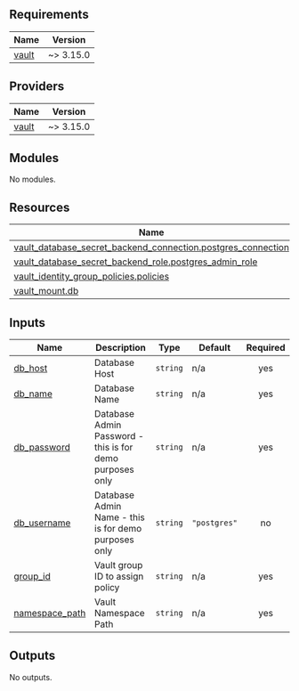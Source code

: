 ## Requirements

| Name | Version |
|------|---------|
| <a name="requirement_vault"></a> [vault](#requirement\_vault) | ~> 3.15.0 |

## Providers

| Name | Version |
|------|---------|
| <a name="provider_vault"></a> [vault](#provider\_vault) | ~> 3.15.0 |

## Modules

No modules.

## Resources

| Name | Type |
|------|------|
| [vault_database_secret_backend_connection.postgres_connection](https://registry.terraform.io/providers/hashicorp/vault/latest/docs/resources/database_secret_backend_connection) | resource |
| [vault_database_secret_backend_role.postgres_admin_role](https://registry.terraform.io/providers/hashicorp/vault/latest/docs/resources/database_secret_backend_role) | resource |
| [vault_identity_group_policies.policies](https://registry.terraform.io/providers/hashicorp/vault/latest/docs/resources/identity_group_policies) | resource |
| [vault_mount.db](https://registry.terraform.io/providers/hashicorp/vault/latest/docs/resources/mount) | resource |

## Inputs

| Name | Description | Type | Default | Required |
|------|-------------|------|---------|:--------:|
| <a name="input_db_host"></a> [db\_host](#input\_db\_host) | Database Host | `string` | n/a | yes |
| <a name="input_db_name"></a> [db\_name](#input\_db\_name) | Database Name | `string` | n/a | yes |
| <a name="input_db_password"></a> [db\_password](#input\_db\_password) | Database Admin Password - this is for demo purposes only | `string` | n/a | yes |
| <a name="input_db_username"></a> [db\_username](#input\_db\_username) | Database Admin Name - this is for demo purposes only | `string` | `"postgres"` | no |
| <a name="input_group_id"></a> [group\_id](#input\_group\_id) | Vault group ID to assign policy | `string` | n/a | yes |
| <a name="input_namespace_path"></a> [namespace\_path](#input\_namespace\_path) | Vault Namespace Path | `string` | n/a | yes |

## Outputs

No outputs.